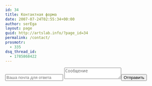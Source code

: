 ```yaml
---
id: 34
title: Контактная форма
date: 2007-07-24T02:55:34+00:00
author: serEga
layout: page
guid: http://artslab.info/?page_id=34
permalink: /contact/
prosmotr:
  - 335
dsq_thread_id:
  - 1785868422
---
```


<form method="POST" action="http://formspree.io/fourgray@gmail.com" id="contact-form">
  <input type="email" name="email" placeholder="Ваша почта для ответа" class="contact-form-title">
  <textarea name="message" placeholder="Сообщение" class="contact-form-text"></textarea><input type="submit" class="btn-send-email" value="Отправить">
</form>